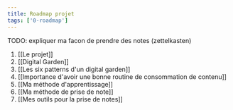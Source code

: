 ```yaml
---
title: Roadmap projet
tags: ['0-roadmap']
---
```


TODO: expliquer ma facon de prendre des notes (zettelkasten)

1. [[Le projet]]
2. [[Digital Garden]]
3. [[Les six patterns d'un digital garden]]
4. [[Importance d'avoir une bonne routine de consommation de contenu]]
5. [[Ma méthode d'apprentissage]]
6. [[Ma méthode de prise de note]]
7. [[Mes outils pour la prise de notes]]